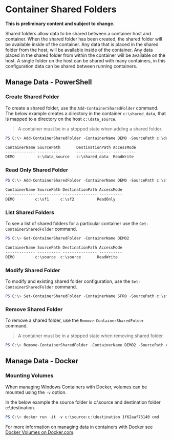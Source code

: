 # Container Shared Folders

**This is preliminary content and subject to change.** 

Shared folders allow data to be shared between a container host and container. When the shared folder has been created, the shared folder will be available inside of the container. Any data that is placed in the shared folder from the host, will be available inside of the container. Any data placed in the shared folder from within the container will be available on the host. A single folder on the host can be shared with many containers, in this configuration data can be shared between running containers.

## Manage Data - PowerShell

### Create Shared Folder

To create a shared folder, use the `Add-ContainerSharedFolder` command. The below example creates a directory in the container `c:\shared_data`, that is mapped to a directory on the host `c:\data_source`.

> A container must be in a stopped state when adding a shared folder.

```powershell
PS C:\> Add-ContainerSharedFolder -ContainerName DEMO -SourcePath c:\data_source -DestinationPath c:\shared_data

ContainerName SourcePath 	   DestinationPath AccessMode
------------- ---------- 	   --------------- ----------
DEMO          c:\data_source   c:\shared_data  ReadWrite
```

### Read Only Shared Folder

```powershell
PS C:\> Add-ContainerSharedFolder -ContainerName DEMO -SourcePath c:\sf1 -DestinationPath c:\sf2 -AccessMode ReadOnly

ContainerName SourcePath DestinationPath AccessMode
------------- ---------- --------------- ----------
DEMO         c:\sf1     c:\sf2          ReadOnly
```

### List Shared Folders

To see a list of shared folders for a particular container use the `Get-ContainerSharedFolder` command.

```powershell
PS C:\> Get-ContainerSharedFolder -ContainerName DEMO2

ContainerName SourcePath DestinationPath AccessMode
------------- ---------- --------------- ----------
DEMO         c:\source  c:\source       ReadWrite
```

### Modify Shared Folder

To modify and existing shared folder configuration, use the `Set-ContainerSharedFolder` command.

```powershell
PS C:\> Set-ContainerSharedFolder -ContainerName SFRO -SourcePath c:\sf1 -DestinationPath c:\sf1
```

### Remove Shared Folder

To remove a shared folder, use the `Remove-ContainerSharedFolder` command.

> A container must be in a stopped state when removing shared folder

```powershell
PS C:\> Remove-ContainerSharedFolder -ContainerName DEMO2 -SourcePath c:\source -DestinationPath c:\source
```
## Manage Data - Docker

### Mounting Volumes

When managing Windows Containers with Docker, volumes can be mounted using the `-v` option.

In the below example the source folder is c:\source and destination folder c:\destination.

```powershell
PS C:\> docker run -it -v c:\source:c:\destination 1f62aaf73140 cmd
```

For more information on managing data in containers with Docker see [Docker Volumes on Docker.com](https://docs.docker.com/userguide/dockervolumes/).

